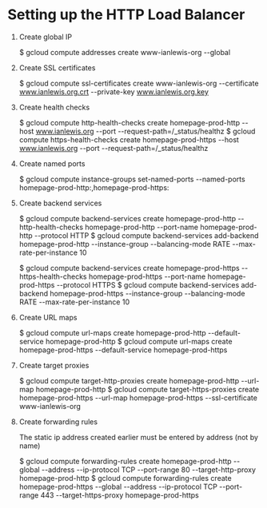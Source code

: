 # Setting up the HTTP Load Balancer

1. Create global IP

    $ gcloud compute addresses create www-ianlewis-org --global

1. Create SSL certificates

    $ gcloud compute ssl-certificates create www-ianlewis-org --certificate www.ianlewis.org.crt --private-key www.ianlewis.org.key

1. Create health checks

    $ gcloud compute http-health-checks create homepage-prod-http --host www.ianlewis.org --port <http-port> --request-path=/_status/healthz
    $ gcloud compute https-health-checks create homepage-prod-https --host www.ianlewis.org --port <https-port> --request-path=/_status/healthz

1. Create named ports

    $ gcloud compute instance-groups set-named-ports <gke-instance-group> --named-ports homepage-prod-http:<http-port>,homepage-prod-https:<https-port>

1. Create backend services

    $ gcloud compute backend-services create homepage-prod-http --http-health-checks homepage-prod-http --port-name homepage-prod-http --protocol HTTP
    $ gcloud compute backend-services add-backend homepage-prod-http --instance-group <gke-instance-group> --balancing-mode RATE --max-rate-per-instance 10

    $ gcloud compute backend-services create homepage-prod-https --https-health-checks homepage-prod-https --port-name homepage-prod-https --protocol HTTPS
    $ gcloud compute backend-services add-backend homepage-prod-https --instance-group <gke-instance-group> --balancing-mode RATE --max-rate-per-instance 10

1. Create URL maps

    $ gcloud compute url-maps create homepage-prod-http --default-service homepage-prod-http
    $ gcloud compute url-maps create homepage-prod-https --default-service homepage-prod-https

1. Create target proxies

    $ gcloud compute target-http-proxies create homepage-prod-http --url-map homepage-prod-http
    $ gcloud compute target-https-proxies create homepage-prod-https --url-map homepage-prod-https --ssl-certificate www-ianlewis-org

1. Create forwarding rules

   The static ip address created earlier must be entered by address (not by name)

    $ gcloud compute forwarding-rules create homepage-prod-http --global --address <ip-address> --ip-protocol TCP --port-range 80 --target-http-proxy homepage-prod-http
    $ gcloud compute forwarding-rules create homepage-prod-https --global --address <ip-address> --ip-protocol TCP --port-range 443 --target-https-proxy homepage-prod-https

